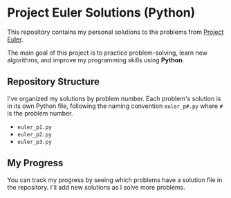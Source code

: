 # Project Euler Solutions (Python)

This repository contains my personal solutions to the problems from [Project Euler](https://projecteuler.net/).

The main goal of this project is to practice problem-solving, learn new algorithms, and improve my programming skills using **Python**.

## Repository Structure

I've organized my solutions by problem number. Each problem's solution is in its own Python file, following the naming convention `euler_p#.py` where `#` is the problem number.

- `euler_p1.py`
- `euler_p2.py`
- `euler_p3.py`

## My Progress

You can track my progress by seeing which problems have a solution file in the repository. I'll add new solutions as I solve more problems.
